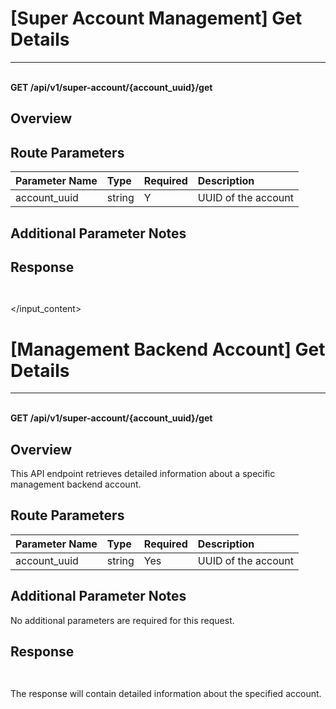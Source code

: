 # [Super Account Management] Get Details

---

<br />**GET /api/v1/super-account/\{account_uuid\}/get**

## Overview




## Route Parameters

| Parameter Name      | Type     | Required | Description              |
|:-----------------|:-------|:------|:----------------|
| account_uuid | string | Y | UUID of the account<br> |


## Additional Parameter Notes







## Response
```shell
 
```




</input_content>
<translation>
# [Management Backend Account] Get Details

---

<br />**GET /api/v1/super-account/{account_uuid}/get**

## Overview



This API endpoint retrieves detailed information about a specific management backend account.

## Route Parameters

| Parameter Name      | Type     | Required | Description              |
|:-------------------|:---------|:---------|:-------------------------|
| account_uuid        | string   | Yes      | UUID of the account<br>  |


## Additional Parameter Notes

No additional parameters are required for this request.



## Response
```shell
 
```

The response will contain detailed information about the specified account.
</translation>